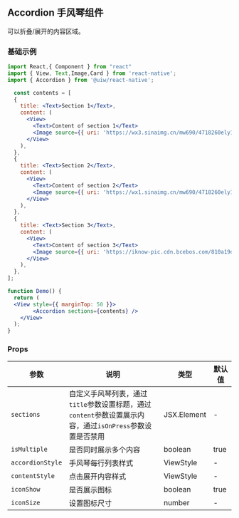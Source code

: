 Accordion 手风琴组件
---
可以折叠/展开的内容区域。

### 基础示例

```jsx mdx:preview&background=#bebebe29
import React,{ Component } from "react"
import { View, Text,Image,Card } from 'react-native';
import { Accordion } from '@uiw/react-native';

  const contents = [
  {
    title: <Text>Section 1</Text>,
    content: (
      <View>
        <Text>Content of section 1</Text>
        <Image source={{ uri: 'https://wx3.sinaimg.cn/mw690/4718260ely1gt2cg7t5udj23dw1wkhdu.jpg' }} style={{ height: 180 }} />
      </View>
    ),
  },
  {
    title: <Text>Section 2</Text>,
    content: (
      <View>
        <Text>Content of section 2</Text>
        <Image source={{ uri: 'https://wx1.sinaimg.cn/mw690/4718260ely1gt2cg5r9zij22yo1o0x6p.jpg' }} style={{ height: 180 }} />
      </View>
    ),
  },
  {
    title: <Text>Section 3</Text>,
    content: (
      <View>
        <Text>Content of section 3</Text>
        <Image source={{ uri: 'https://iknow-pic.cdn.bcebos.com/810a19d8bc3eb135828572d2ab1ea8d3fd1f441d' }} style={{ height: 180 }} />
      </View>
    ),
  },
];

function Demo() {
  return (
  <View style={{ marginTop: 50 }}>
        <Accordion sections={contents} />
    </View>
  );
}
```

### Props

| 参数 | 说明 | 类型 | 默认值 |
|------|------|-----|------|
| `sections` | 自定义手风琴列表，通过`title`参数设置标题，通过`content`参数设置展示内容，通过`isOnPress`参数设置是否禁用 | JSX.Element | - |
| `isMultiple` | 是否同时展示多个内容| boolean | true |
| `accordionStyle` | 手风琴每行列表样式 | ViewStyle | - |
| `contentStyle` | 点击展开内容样式 | ViewStyle | - |
| `iconShow` | 是否展示图标 | boolean | true |
| `iconSize` | 设置图标尺寸 | number | - |

